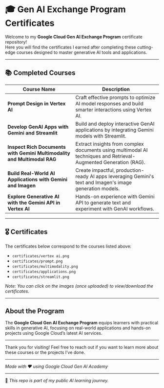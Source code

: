 # 🎓 Gen AI Exchange Program Certificates

Welcome to my **Google Cloud Gen AI Exchange Program** certificate repository!  
Here you will find the certificates I earned after completing these cutting-edge courses designed to master generative AI tools and applications.

---

## 📚 Completed Courses

| Course Name                                                                 | Description                                                                                           |
|-----------------------------------------------------------------------------|---------------------------------------------------------------------------------------------------|
| **Prompt Design in Vertex AI**                                              | Craft effective prompts to optimize AI model responses and build smarter interactions using Vertex AI. |
| **Develop GenAI Apps with Gemini and Streamlit**                           | Build and deploy interactive GenAI applications by integrating Gemini models with Streamlit.       |
| **Inspect Rich Documents with Gemini Multimodality and Multimodal RAG**    | Extract insights from complex documents using multimodal AI techniques and Retrieval-Augmented Generation (RAG). |
| **Build Real-World AI Applications with Gemini and Imagen**                | Create impactful, production-ready AI apps leveraging Gemini's text and Imagen's image generation models. |
| **Explore Generative AI with the Gemini API in Vertex AI**                 | Hands-on experience with Gemini API to generate text and experiment with GenAI workflows.           |

---

## 🎖 Certificates

The certificates below correspond to the courses listed above:

- `certificates/vertex ai.png`  
- `certificates/prompt.png`  
- `certificates/multimodality.png`  
- `certificates/applications.png`  
- `certificates/streamlit.png`  

*Note: You can click on the images (once uploaded) to view/download the certificates.*

---

## About the Program

The **Google Cloud Gen AI Exchange Program** equips learners with practical skills in generative AI, focusing on real-world applications and hands-on projects using Google Cloud’s latest AI services.

---

Thank you for visiting! Feel free to reach out if you want to learn more about these courses or the projects I’ve done.

---

*Made with ❤️ using Google Cloud Gen AI Academy*

---

📌 _This repo is part of my public AI learning journey._
